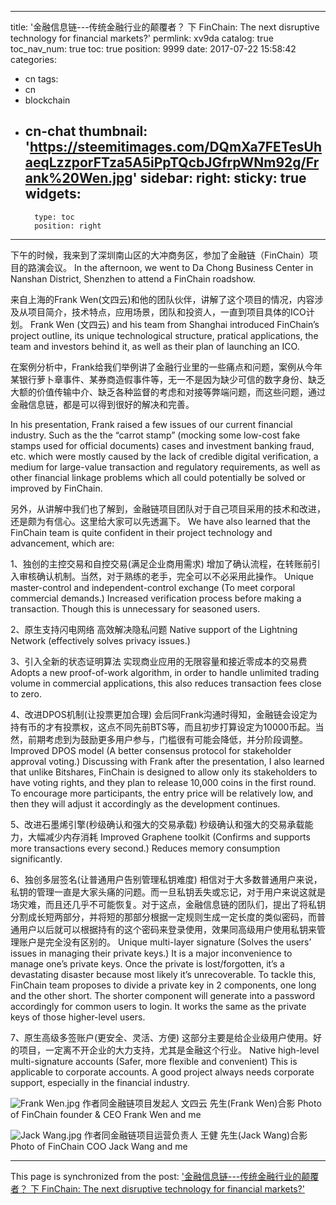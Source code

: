 
---
title: '金融信息链---传统金融行业的颠覆者？ 下  FinChain: The next disruptive technology for financial markets?'
permlink: xv9da
catalog: true
toc_nav_num: true
toc: true
position: 9999
date: 2017-07-22 15:58:42
categories:
- cn
tags:
- cn
- blockchain
- cn-chat
thumbnail: 'https://steemitimages.com/DQmXa7FETesUhaeqLzzporFTza5A5iPpTQcbJGfrpWNm92g/Frank%20Wen.jpg'
sidebar:
    right:
        sticky: true
widgets:
    -
        type: toc
        position: right
---


下午的时候，我来到了深圳南山区的大冲商务区，参加了金融链（FinChain）项目的路演会议。
In the afternoon, we went to Da Chong Business Center in Nanshan District, Shenzhen to attend a FinChain roadshow. 


来自上海的Frank Wen(文四云)和他的团队伙伴，讲解了这个项目的情况，内容涉及从项目简介，技术特点，应用场景，团队和投资人，一直到项目具体的ICO计划。
Frank Wen (文四云) and his team from Shanghai introduced FinChain’s project outline, its unique technological structure, pratical applications, the team and investors behind it, as well as their plan of launching an ICO. 


在案例分析中，Frank给我们举例讲了金融行业里的一些痛点和问题，案例从今年某银行萝卜章事件、某券商造假事件等，无一不是因为缺少可信的数字身份、缺乏大额的价值传输中介、缺乏各种监督的考虑和对接等弊端问题，而这些问题，通过金融信息链，都是可以得到很好的解决和完善。

In his presentation, Frank raised a few issues of our current financial industry. Such as the the “carrot stamp” (mocking some low-cost fake stamps used for official documents) cases and investment banking fraud, etc. which were mostly caused by the lack of credible digital verification, a medium for large-value transaction and regulatory requirements, as well as other financial linkage problems which all could potentially be solved or improved by FinChain. 

另外，从讲解中我们也了解到，金融链项目团队对于自己项目采用的技术和改进，还是颇为有信心。这里给大家可以先透漏下。
We have also learned that the FinChain team is quite confident in their project technology and advancement, which are:


1、独创的主控交易和自控交易(满足企业商用需求)
增加了确认流程，在转账前引入审核确认机制。当然，对于熟练的老手，完全可以不必采用此操作。
Unique master-control and independent-control exchange (To meet corporal commercial demands.)  Increased verification process before making a transaction. Though this is unnecessary for seasoned users. 


2、原生支持闪电网络
高效解决隐私问题
Native support of the Lightning Network (effectively solves privacy issues.)

3、引入全新的状态证明算法
实现商业应用的无限容量和接近零成本的交易费
Adopts a new proof-of-work algorithm, in order to handle unlimited trading volume in commercial applications, this also reduces transaction fees close to zero.


4、改进DPOS机制(让投票更加合理)
会后同Frank沟通时得知，金融链会设定为持有币的才有投票权，这点不同先前BTS等，而且初步打算设定为10000币起。当然，前期考虑到为鼓励更多用户参与，门槛很有可能会降低，并分阶段调整。
Improved DPOS model (A better consensus protocol for stakeholder approval voting.) Discussing with Frank after the presentation, I also learned that unlike Bitshares, FinChain is designed to allow only its stakeholders to have voting rights, and they plan to release 10,000 coins in the first round. To encourage more participants, the entry price will be relatively low, and then they will adjust it accordingly as the development continues. 


5、改进石墨烯引擎(秒级确认和强大的交易承载)
秒级确认和强大的交易承载能力，大幅减少内存消耗
Improved Graphene toolkit (Confirms and supports more transactions every second.) Reduces memory consumption significantly.


6、独创多层签名(让普通用户告别管理私钥难度)
相信对于大多数普通用户来说，私钥的管理一直是大家头痛的问题。而一旦私钥丢失或忘记，对于用户来说这就是场灾难，而且还几乎不可能恢复。对于这点，金融信息链的团队们，提出了将私钥分割成长短两部分，并将短的那部分根据一定规则生成一定长度的类似密码，而普通用户以后就可以根据持有的这个密码来登录使用，效果同高级用户使用私钥来管理账户是完全没有区别的。
Unique multi-layer signature (Solves the users’ issues in managing their private keys.) It is a major inconvenience to manage one’s private keys. Once the private is lost/forgotten, it’s a devastating disaster because most likely it’s unrecoverable. To tackle this, FinChain team proposes to divide a private key in 2 components, one long and the other short. The shorter component will generate into a password accordingly for common users to login. It works the same as the private keys of those higher-level users. 


7、原生高级多签账户(更安全、灵活、方便)
这部分主要是给企业级用户使用。好的项目，一定离不开企业的大力支持，尤其是金融这个行业。
Native high-level multi-signature accounts (Safer, more flexible and convenient) This is applicable to corporate accounts. A good project always needs corporate support, especially in the financial industry. 



![Frank Wen.jpg](https://steemitimages.com/DQmXa7FETesUhaeqLzzporFTza5A5iPpTQcbJGfrpWNm92g/Frank%20Wen.jpg)
作者同金融链项目发起人 文四云 先生(Frank Wen)合影
Photo of FinChain founder & CEO Frank Wen and me

![Jack Wang.jpg](https://steemitimages.com/DQmPHex84NVuZngPYVNXjAPQYesCFk2NMdbB8ZuvACeEsPE/Jack%20Wang.jpg)
作者同金融链项目运营负责人 王健  先生(Jack Wang)合影
Photo of FinChain COO Jack Wang and me

- - -

This page is synchronized from the post: ['金融信息链---传统金融行业的颠覆者？ 下  FinChain: The next disruptive technology for financial markets?'](https://steemit.com/@rivalhw/xv9da)
